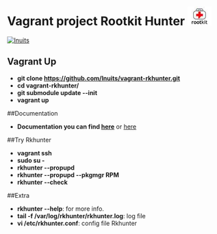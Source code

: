 # Vagrant project  Rootkit Hunter [![rkhunter](https://github.com/Inuits/vagrant-rkhunter/blob/master/docs/Rkhunter.jpg)](http://rkhunter.sourceforge.net)
[![Inuits](https://pbs.twimg.com/profile_images/2632907428/49cdc6bf20e6dfde2d8f75b1a06e2dbd_normal.png)](https://inuits.eu)

## Vagrant Up

* **git clone https://github.com/Inuits/vagrant-rkhunter.git**
* **cd vagrant-rkhunter/**
* **git submodule update --init**
* **vagrant up**

##Documentation

* **Documentation you can find [here](https://github.com/thbe/puppet-rkhunter/blob/master/README.md)** or [here](docs/README.md)

##Try Rkhunter

* **vagrant ssh**
* **sudo su -**
* **rkhunter --propupd**
* **rkhunter --propupd --pkgmgr RPM**
* **rkhunter --check**

##Extra

* **rkhunter --help**: for more info.
* **tail -f /var/log/rkhunter/rkhunter.log**: log file
* **vi /etc/rkhunter.conf**: config file Rkhunter
